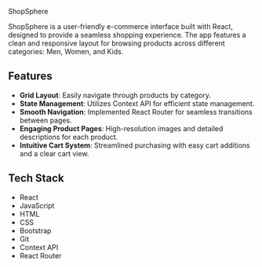 ShopSphere

ShopSphere is a user-friendly e-commerce interface built with React, designed to provide a seamless shopping experience. The app features a clean and responsive layout for browsing products across different categories: Men, Women, and Kids.

## Features

- **Grid Layout**: Easily navigate through products by category.
- **State Management**: Utilizes Context API for efficient state management.
- **Smooth Navigation**: Implemented React Router for seamless transitions between pages.
- **Engaging Product Pages**: High-resolution images and detailed descriptions for each product.
- **Intuitive Cart System**: Streamlined purchasing with easy cart additions and a clear cart view.

## Tech Stack

- React
- JavaScript
- HTML
- CSS
- Bootstrap
- Git
- Context API
- React Router
